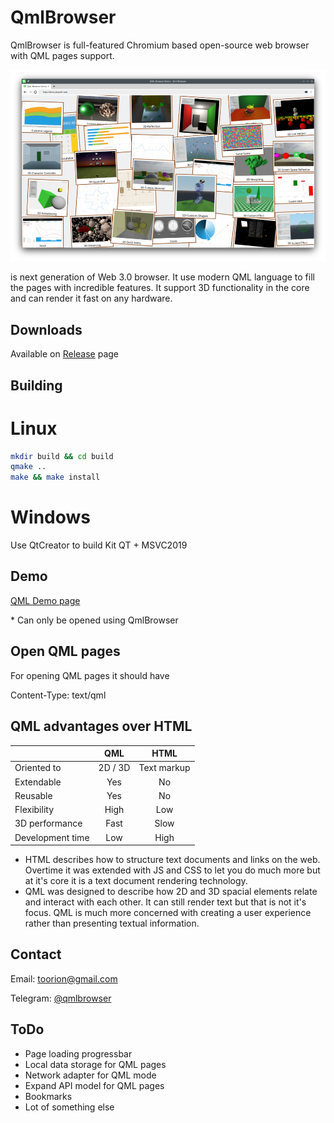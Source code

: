 # QmlBrowser

QmlBrowser is full-featured Chromium based open-source web browser
with QML pages support.

![QmlBrowser is full-featured Chromium based open-source web browser with QML pages support](preview.png)

is next generation of Web 3.0 browser.
It use modern QML language to fill the pages with incredible features.
It support 3D functionality in the core and can render it fast on any hardware.

## Downloads

Available on [Release](https://github.com/Toorion/qml-browser/releases) page

## Building

# Linux
```sh
mkdir build && cd build
qmake ..
make && make install
```

# Windows

Use QtCreator to build 
Kit QT + MSVC2019

## Demo

[QML Demo page](http://demo.qbqsoft.com)

\* Can only be opened using QmlBrowser

## Open QML pages

For opening QML pages it should have 

Content-Type: text/qml


## QML advantages over HTML

|           |QML              |  HTML   |
|:----------|:---------------:|:-------:|
| Oriented to |  2D / 3D | Text markup |
| Extendable |  Yes | No |
| Reusable |  Yes | No |
| Flexibility | High | Low |
| 3D performance | Fast | Slow |
| Development time |  Low | High |


* HTML describes how to structure text documents and links on the web. Overtime it was extended with JS and CSS to let you do much more but at it's core it is a text document rendering technology.
* QML was designed to describe how 2D and 3D spacial elements relate and interact with each other. It can still render text but that is not it's focus. QML is much more concerned with creating a user experience rather than presenting textual information.

## Contact

Email: <toorion@gmail.com>

Telegram: [@qmlbrowser](https://t.me/qmlbrowser)

## ToDo

- Page loading progressbar
- Local data storage for QML pages
- Network adapter for QML mode
- Expand API model for QML pages
- Bookmarks
- Lot of something else 
